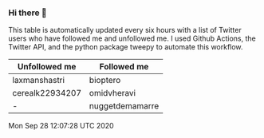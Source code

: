 ### Hi there 👋

This table is automatically updated every six hours with a list of Twitter users who have followed me and unfollowed me. I used Github Actions, the Twitter API, and the python package tweepy to automate this workflow.

| Unfollowed me |  Followed me |
| --- | --- |
|laxmanshastri|bioptero|
|cerealk22934207|omidvheravi|
|-|nuggetdemamarre|
Mon Sep 28 12:07:28 UTC 2020
